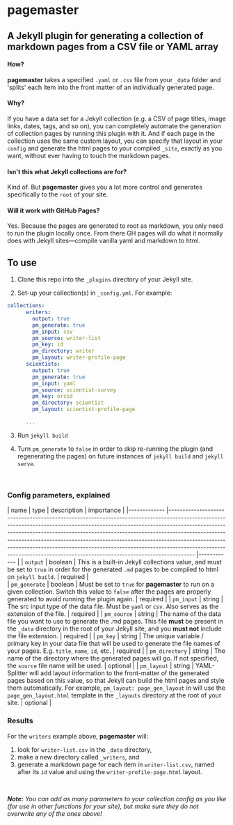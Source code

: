 # pagemaster
## A Jekyll plugin for generating a collection of markdown pages from a CSV file or YAML array

#### How?

**pagemaster** takes a specified `.yaml` or `.csv` file from your `_data` folder and 'splits' each item into the front matter of an individually generated page.

#### Why?

If you have a data set for a Jekyll collection (e.g. a CSV of page titles, image links, dates, tags, and so on), you can completely automate the generation of collection pages by running this plugin with it. And if each page in the collection uses the same custom layout, you can specify that layout in your `config` and generate the html pages to your compiled `_site`, exactly as you want, without ever having to touch the markdown pages.

#### Isn't this what Jekyll collections are for?

Kind of. But **pagemaster** gives you a lot more control and generates specifically to the `root` of your site.

#### Will it work with GitHub Pages?

Yes. Because the pages are generated to root as markdown, you only need to run the plugin locally once. From there GH pages will do what it normally does with Jekyll sites—compile vanilla yaml and markdown to html.

## To use
1. Clone this repo into the `_plugins` directory of your Jekyll site.

2. Set-up your collection(s) in `_config.yml`. For example:
```yaml
collections:
      writers:
        output: true
        pm_generate: true
        pm_input: csv
        pm_source: writer-list
        pm_key: id
        pm_directory: writer
        pm_layout: writer-profile-page
      scientists:
        output: true
        pm_generate: true
        pm_input: yaml
        pm_source: scientist-survey
        pm_key: orcid
        pm_directory: scientist
        pm_layout: scientist-profile-page

      ...
```
3. Run `jekyll build`

4. Turn `pm_generate` to `false` in order to skip re-running the plugin (and regenerating the pages) on future instances of `jekyll build` and `jekyll serve`.

</br>

### Config parameters, explained

| name 	| type | description | importance 	|
|-------------	|---------------------------------------------------------------------------------------------------------------------------------------------------------------------------------------------------------------------------------------------------------------------------------------------------------------------------------------------------------------------------------------------------------------------------------------------------------------------------------------------	|------------	|
| `output` 	| boolean | This is a built-in Jekyll collections value, and must be set to `true` in order for the generated `.md` pages to be compiled to html on `jekyll build`. 	| required 	|  
| `pm_generate` 	| boolean | Must be set to `true` for **pagemaster** to run on a given collection. Switch this value to `false` after the pages are properly generated to avoid running the plugin again. 	| required 	|
| `pm_input`   | string | The src input type of the data file. Must be `yaml` or `csv`. Also serves as the extension of the file.  | required   |
| `pm_source` 	| string | The name of the data file you want to use to generate the .md pages. This file __must__ be present in the `_data` directory in the root of your Jekyll site, and you __must not__ include the file extension. 	| required 	|
| `pm_key` 	| string | The unique variable / primary key in your data file that will be used to generate the file names of your pages. E.g. `title`, `name`, `id`, etc. 	| required 	|
| `pm_directory` 	| string | The name of the directory where the generated pages will go. If not specified, the `source` file name will be used. 	| optional 	|
| `pm_layout` 	| string | YAML-Splitter will add layout information to the front-matter of the generated pages based on this value, so that Jekyll can build the html pages and style them automatically. For example,  `pm_layout: page_gen_layout` in will use the `page_gen_layout.html` template in the `_layouts` directory at the root of your site. | optional 	|


### Results

For the `writers` example above, **pagemaster** will:
1.  look for `writer-list.csv` in the `_data` directory,
2. make a new directory called `_writers`, and
3. generate a markdown page for each item in `writer-list.csv`, named after its `id` value and using the `writer-profile-page.html` layout.

<br>

*__Note:__ You can add as many parameters to your collection config as you like (for use in other functions for your site), but make sure they do not overwrite any of the ones above!*

<br>
